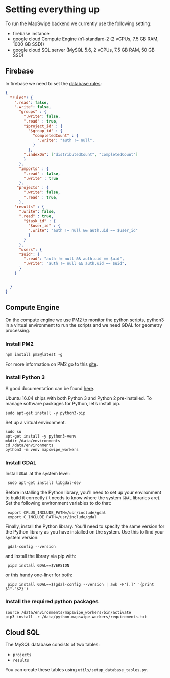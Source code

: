 # Setting everything up
To run the MapSwipe backend we currently use the following setting:
* firebase instance
* google cloud Compute Engine (n1-standard-2 (2 vCPUs, 7.5 GB RAM, 1000 GB SSD))
* google cloud SQL server (MySQL 5.6, 2 vCPUs, 7.5 GB RAM, 50 GB SSD)

## Firebase
In firebase we need to set the [database rules](https://console.firebase.google.com/project/_/database/msf-mapswipe/rules):

```json
{
  "rules": {
    ".read": false,
    ".write": false,
      "groups" : {
        ".write": false,
        ".read" : true,
        "$project_id" : {
          "$group_id" : {
            "completedCount" : {
              ".write": "auth != null",
            }
          },
        ".indexOn": ["distributedCount", "completedCount"]
        }
      },
      "imports" : {
        ".read" : false,
        ".write" : true
      },
     "projects" : {
        ".write": false,
        ".read" : true,
      },
    "results" : {
      ".write": false,
      ".read" : true,
        "$task_id" : {
          "$user_id" : {
          ".write": "auth != null && auth.uid == $user_id"
          }
        }
      },
      "users": {
      "$uid": {
        ".read": "auth != null && auth.uid == $uid",
        ".write": "auth != null && auth.uid == $uid",
      }
    }


  }
}
```

## Compute Engine
On the compute engine we use PM2 to monitor the python scripts, python3 in a virtual environment to run the scripts and we need GDAL for geometry processing.

### Install PM2
```
npm install pm2@latest -g
```

For more information on PM2 go to this [site](http://pm2.keymetrics.io/docs/usage/quick-start/).

### Install Python 3
A good documentation can be found [here](https://www.digitalocean.com/community/tutorials/how-to-install-python-3-and-set-up-a-local-programming-environment-on-ubuntu-16-04).

Ubuntu 16.04 ships with both Python 3 and Python 2 pre-installed. To manage software packages for Python, let’s install pip.

`sudo apt-get install -y python3-pip`

Set up a virtual environment.

```
sudo su
apt-get install -y python3-venv
mkdir /data/environments
cd /data/environments
python3 -m venv mapswipe_workers
```

### Install GDAL

Install `GDAL` at the system level:

     sudo apt-get install libgdal-dev

 Before installing the Python library, you'll need to set up your environment to build it correctly (it needs to know where the system `GDAL` libraries are). Set the following environment variables to do that:

     export CPLUS_INCLUDE_PATH=/usr/include/gdal
     export C_INCLUDE_PATH=/usr/include/gdal

 Finally, install the Python library. You'll need to specify the same version for the Python library as you have installed on the system. Use this to find your system version:

     gdal-config --version

 and install the library via pip with:

     pip3 install GDAL==$VERSION

 or this handy one-liner for both:

     pip3 install GDAL==$(gdal-config --version | awk -F'[.]' '{print $1"."$2}')

### Install the required python packages
```
source /data/environments/mapswipe_workers/bin/activate
pip3 install -r /data/python-mapswipe-workers/requirements.txt
```

## Cloud SQL
The MySQL database consists of two tables:
* `projects`
* `results`

You can create these tables using `utils/setup_database_tables.py`.

